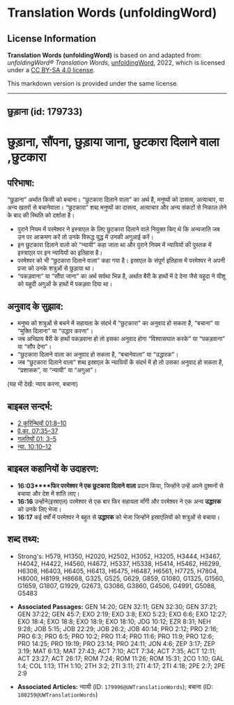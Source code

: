 # Translation Words (unfoldingWord)

## License Information

**Translation Words (unfoldingWord)** is based on and adapted from: _unfoldingWord® Translation Words_, [unfoldingWord](https://unfoldingword.org/utw), 2022, which is licensed under a [CC BY-SA 4.0 license](https://creativecommons.org/licenses/by-sa/4.0/legalcode.en).

This markdown version is provided under the same license.



--------------------------------

## छुड़ाना (id: 179733)

छुड़ाना, सौंपना, छुड़ाया जाना, छुटकारा दिलाने वाला ,छुटकारा
==========================================================

परिभाषा:
--------

“छुड़ाना” अर्थात किसी को बचाना। “छुटकारा दिलाने वाला” का अर्थ है, मनुष्यों को दासत्व, अत्याचार, या अन्य खतरों से बचानेवाला। “छुटकारा” शब्द मनुष्यों का दासत्व, अत्याचार और अन्य संकटों से निकाल लेने के बाद की स्थिति को दर्शाता है।

* पुराने नियम में परमेश्वर ने इस्त्राएल के लिए छुटकारा दिलाने वाले नियुक्त किए थे कि अन्यजाति जब उन पर आक्रमण करें तो उनके विरूद्ध युद्ध में उनकी अगुआई करें।
* इन छुटकारा दिलाने वालो को “न्यायी” कहा जाता था और पुराने नियम में न्यायियों की पुस्तक में इस्त्राएल पर इन न्यायियों का इतिहास है।
* परमेश्वर को भी “छुटकारा दिलाने वाला” कहा गया है। इस्राएल के संपूर्ण इतिहास में परमेश्वर ने अपनी प्रजा को उनके शत्रुओं से छुड़ाया था।
* “पकड़वाना” या “सौंपा जाना” का अर्थ सर्वथा भिन्न है, अर्थात बैरी के हाथों में दे देना जैसे यहूदा ने यीशु को यहूदी अगुओं के हाथों में पकड़वा दिया था।

अनुवाद के सुझाव:
----------------

* मनुष्य को शत्रुओं से बचने में सहायता के संदर्भ में “छुटकारा” का अनुवाद हो सकता है, “बचाना” या “मुक्ति दिलाना” या “उद्धार करना”।
* जब अभिप्राय बैरी के हाथों पकड़वाना हो तो इसका अनुवाद होगा “विश्वासघात करके” या “पकड़वाना” या “सौंप देना”।
* “छुटकारा दिलाने वाला का अनुवाद हो सकता है, “बचानेवाला” या “उद्धारक”।
* जब “छुटकारा दिलाने वाला” शब्द इस्राएल के न्यायियों कें संदर्भ में हो तो उसका अनुवाद हो सकता है, “प्रशासक”, या “न्यायी” या “अगुआ”।

(यह भी देखें: न्याय करना, बचाना)

बाइबल सन्दर्भ:
--------------

* [2 कुरिन्थियों 01:8–10](https://ref.ly/2Cor0:0)
* [प्रे.का. 07:35–37](https://ref.ly/Acts7:35-Acts7:37)
* [गलतियों 01: 3–5](https://ref.ly/Gal1:0)
* [न्या. 10:10–12](https://ref.ly/Judg10:10-Judg10:12)

बाइबल कहानियों के उदाहरण:
-------------------------

* **16:03****फिर परमेश्वर ने एक छुटकारा दिलाने वाला** प्रदान किया, जिन्होंने उन्हें अपने दुश्मनों से बचाया और देश में शांति लाए।
* **16:16** उन्होंने(इस्राएल) परमेश्वर से एक बार फिर सहायता माँगी और परमेश्वर ने एक अन्य **उद्धारक** को उनके लिए भेजा।
* **16:17** कई वर्षों में परमेश्वर ने बहुत से **उद्धारक** को भेजा जिन्होंने इस्राएलियों को शत्रुओं से बचाया।

शब्द तथ्य:
----------

* Strong's: H579, H1350, H2020, H2502, H3052, H3205, H3444, H3467, H4042, H4422, H4560, H4672, H5337, H5338, H5414, H5462, H6299, H6308, H6403, H6405, H6413, H6475, H6487, H6561, H7725, H7804, H8000, H8199, H8668, G325, G525, G629, G859, G1080, G1325, G1560, G1659, G1807, G1929, G2673, G3086, G3860, G4506, G4991, G5088, G5483

* **Associated Passages:** GEN 14:20; GEN 32:11; GEN 32:30; GEN 37:21; GEN 37:22; GEN 45:7; EXO 2:19; EXO 3:8; EXO 5:23; EXO 6:6; EXO 12:27; EXO 18:4; EXO 18:8; EXO 18:9; EXO 18:10; JDG 10:12; EZR 8:31; NEH 9:28; JOB 5:15; JOB 22:29; JOB 26:2; JOB 40:14; PRO 2:12; PRO 2:16; PRO 6:3; PRO 6:5; PRO 10:2; PRO 11:4; PRO 11:6; PRO 11:9; PRO 12:6; PRO 14:25; PRO 19:19; PRO 23:14; PRO 24:11; JON 4:6; ZEP 3:17; ZEP 3:19; MAT 6:13; MAT 27:43; ACT 7:10; ACT 7:34; ACT 7:35; ACT 12:11; ACT 23:27; ACT 26:17; ROM 7:24; ROM 11:26; ROM 15:31; 2CO 1:10; GAL 1:4; COL 1:13; 1TH 1:10; 2TH 3:2; 2TI 3:11; 2TI 4:17; 2TI 4:18; 2PE 2:7; 2PE 2:9
* **Associated Articles:** न्यायी (ID: `179996@UWTranslationWords`); बचाना (ID: `180259@UWTranslationWords`)

